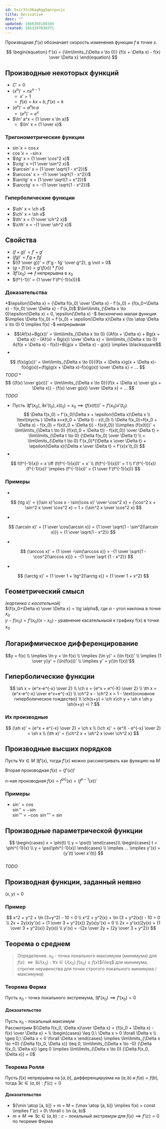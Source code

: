 ```yaml
---
id: 5xir3tn36aq6gg5qnrpucjc
title: Derivative
desc: ""
updated: 1666360108344
created: 1653397030371
---
```


Производная $f'(x)$ обозначает скорость изменения функции $f$ в точке $x$.

$$
\begin{equation}
f'(x) = {\lim\limits_{\Delta x \to 0}} {f(x + \Delta x) - f(x) \over \Delta x}
\end{equation}
$$

## Производные некоторых функций

* $C' = 0$
* $(x^n)' = nx^{n-1}$
  * $x' = 1$
  * $f(x) = kx + b, f'(x) = k$
* $(a^x)' = a^x \ln a$
  * $(e^x)' = e^x$
* $\ln' a^x = {1 \over x \ln a}$
  * $\ln' x = {1 \over x}$

### Тригонометрические функции

* $\sin' x = \cos x$
* $\cos' x = -\sin x$
* $\tg' x = {1 \over \cos^2 x}$
* $\ctg' x ={1 \over \sin^2 x}$
* $\arcsin' x = {1 \over \sqrt{1 - x^2}}$
* $\arccos' x = -{1 \over \sqrt{1 - x^2}}$
* $\arctg' x = {1 \over \sqrt{1 + x^2}}$
* $\arcctg' x = -{1 \over \sqrt{1 - x^2}}$

### Гиперболические функции

* $\sh' x = \ch x$
* $\ch' x = \sh x$
* $\th' x = {1 \over \ch^2 x}$
* $\cth' x = -{1 \over \sh^2 x}$

## Свойства

* $(f + g)' = f' + g'$
* $(fg)' = f'g + fg'$
* $({f \over g})' = {f'g - fg' \over g^2}, g \not = 0$
* $(g \circ f)'(x) = g'(f(x)) * f'(x)$
* $\exists f'(x_0) \implies f \text{ непрерывна в } x_0$
* $(f^{-1})' = {1 \over f'(f^{-1}(x))}$

### Доказательства

*$\epsilon(\Delta x) = {\Delta f(x_0) \over \Delta x} - f'(x_0) = {f(x_0+\Delta x) - f(x_0) \over \Delta x} - f'(x_0)$
  $\lim\limits_{\Delta x \to 0}\epsilon(\Delta x) = 0, \epsilon(\Delta x) -$ бесконечно малая функция $\implies \Delta f(x_0) = f'(x_0) + \epsilon(\Delta x)\Delta x {\to \atop \Delta x \to 0} 0 \implies f(x) -$ непрерывная

* $$(Af(x)+Bg(x))' = \lim\limits_{\Delta x \to 0} {(Af(x + \Delta x) + Bg(x + \Delta x)) - (Af(x) + Bg(x)) \over \Delta x} = \lim\limits_{\Delta x \to 0} A{f(x + \Delta x) - f(x)}+B{g(x + \Delta x) - g(x)} \implies \blacksquare$$
*

$$
(f(x)g(x))' = \lim\limits_{\Delta x \to 0}{(f(x + \Delta x)g(x + \Delta x)-f(x)g(x))+(f(g)g(x + \Delta x)-f(x)g(x)) \over \Delta x} = ...
$$
*TODO*
*
$$
{(f(x) \over g(x))}' = \lim\limits_{\Delta x \to 0}{{f(x + \Delta x) \over g(x + \Delta x)} - {f(x) \over g(x)} \over \Delta x} = ...
$$
*TODO*

* Пусть $\exists f'(x_0), \exists x'(t_0), x(t_0)=x_0 \implies (f(x(t)))'=f'(x_0)x'(t_0)$  
$$
\Delta f(x_0) = f'(x_0)\Delta x + \epsilon(\Delta x)\Delta x \\
\text{пусть } \Delta x=x(t_0 + \Delta t) - x(t_0) \\
\Delta f(x_0)=f(x_0 + \Delta x) - f(x_0) = f(x(t_0 + \Delta t)) - f(x(t_0)) \\\implies (f(x(t)))' = \lim\limits_{\Delta t \to 0} {f(x(t_0 + \Delta t)) - f(x(t_0)) \over \Delta t} = \lim\limits_{\Delta t \to 0} {\Delta f(x_0) \over \Delta t} \\ = \lim\limits_{\Delta t \to 0} f'(x_0)*{\Delta x \over \Delta t} + \epsilon(\Delta x){\Delta x \over \Delta t} = f'(x)x'(t_0)
$$
*

$$
f(f^{-1}(x)) = x \iff (f(f^{-1}(x)))' = x' \\
(f(f^{-1}(x)))' = 1 \\
f'(f^{-1}(x))(f^{-1}(x))' \implies (f^{-1}(x))' = {1 \over f'(f^{-1}(x))}
$$

### Примеры

*

$$
(\tg x)' = {(\sin x)'\cos x - \sin(\cos x)' \over \cos^2 x} = {\cos^2 x + \sin^2 x \over \cos^2 x} = 1 + {\sin^2 x \over \cos^2 x}
$$

*

$$
(\arcsin x)' = {1 \over \cos(\arcsin x)} = {1 \over \sqrt{1 - \sin^2(\arcsin x)}} = {1 \over \sqrt{1 - x^2}}
$$

*

$$
(\arccos x)' = {1 \over -\sin(\arccos x)} = -{1 \over \sqrt{1 - \cos^2(\arccos x)}} = -{1 \over \sqrt {1 - x^2}}
$$

*

$$
(\arctg x)' = {1 \over 1 + \tg^2(\arctg x)} = {1 \over 1 + x^2}
$$

## Геометрический смысл

*(картинка с касательной)*  
${f(x_0+\Delta x) \over \Delta x} = \tg \alpha$, где $\alpha$ - угол наклона в точке $x_0$  
$y - f(x_0) = f'(x_0)(x-x_0)$ - уравнение касательныой к графику f(x) в точке $x_0$

## Логарифмическое дифференцирование

$$y = f(x) \\
\implies \ln y = \ln f(x) \\
\implies (\ln y)' = (\ln f(x))' \\
\implies {1 \over y}y' = (\ln(f(x)))' \\
\implies y' = y(\ln f(x))'$$

## Гиперболические функции

$$
\sh x = {e^x-e^{-x} \over 2} \\
\ch x = {e^x + e^{-X} \over 2} \\
\th x = {e^x-e^{-x} \over e^x+e^{-x}} \\
\ch^2 x - \ch^2 x = 1 - \text{основное гиперболическое тождество} \\
\ch(x+y) = \ch x\ch y + \sh x \sh y
\sh(x+y) =\ ?
$$

### Их производные

$$
(\sh x)' = {e^x + e^{-x} \over 2} = \ch x \\
(\ch x)' = {e^X - e^{-x} \over 2} = \sh x \\
(\th x)' = {\ch^2 x + \sh^2 x \over \ch^2 x}
$$

## Производные высших порядков

Пусть $\forall x \in M\ \exists f'(x)$, тогда $f'(x)$ можно рассматривать как функцию на $M$

Вторая производная $f(x) = (f'(x))'$

$n$-ная производная $f(x) = f^{(n)}(x) = (f^{n-1}(x))'$

### Примеры

* $\sin' = \cos$  
  $\sin'' = -\sin$  
  $\sin''' = -\cos$
  $\sin'''' = \sin$

## Производные параметрической функции

$$
\begin{cases}
x = \phi(t) \\
y = \psi(t)
\end{cases}\\
\begin{cases}
t = \phi^{-1}(x) \\
y = \psi(\phi^{-1}(x))
\end{cases} \\
\implies ... \implies y'(x) = {y'(t) \over x'(t)}
$$  
*TODO*

## Производная функции, заданный неявно

$(x, y) = 0$

### Пример

$$
x^2 + y^2 + \ln (3+y^2) - 10 = 0 \\  
x^2 + y^2(x) + \ln (3 + y^2(x)) - 10 = 0 \\
2x + 2y(x)y'(x) + {1 \over 3 + y^2(x)} 2y(x)y'(x) = 0 \\
2x = y'(x)(2y(x) + {1 \over 3 + y^2(x)} 2y(x)) \\
y'(x) = -{2x \over 2y + {2y \over 3 + y^2}}
$$

## Теорема о среднем

> Определение. $x_0$ - точка локального максимума (минимума) для $f(x)$ $\iff \exists U(x_0) : \forall x \in U(x_0)\ f(x_0) \geq f(x)\$ ($\leq$ для минимума, строгие неравенства для точки строгого локального минимума / максимума)

### Теорема Ферма

Пусть $x_0$ - точка локального экстремума, $\exists f'(x_0) \implies f'(x_0) = 0$

#### Доказательство

Пусть $x_0$ - локальный максимум  
Рассмотрим
${\Delta f(x_0, \Delta x)\over \Delta x} = {f(x_0 + \Delta x) - f(x) \over \Delta x} = \\
\begin{cases}
\leq 0,\ \Delta x > 0 \forall \Delta x \\
\geq 0,\ \Delta x < 0 \forall \Delta x
\end{cases}
\implies \lim\limits_{\Delta x \to +0} {\Delta f(x_0, \Delta x)} \leq 0, \lim\limits_{\Delta x \to -0} {\Delta f(x_0, \Delta x)} \geq 0 \implies \lim\limits_{\Delta x \to 0} {\Delta f(x_0, \Delta x)} = 0$

### Теорема Ролля

Пусть $f(x)$ непрерывна на $[a, b]$, дифференцируема на $(a, b)$ и $f(a) = f(b)$, тогда
$\exists c \in (a, b) : f'(c) = 0$

#### Доказательство

* ${\min \atop [a, b]} = m = M = {\max \atop [a, b]} \implies f(x) = const \implies f'(c) = 0\ \forall c \in (a, b)$
* $m \neq M \implies \exists c \in (a, b) : c - \text{локальный экстремум для } f(x) \implies f'(c) = 0 \text{ по теореме Ферма}$
